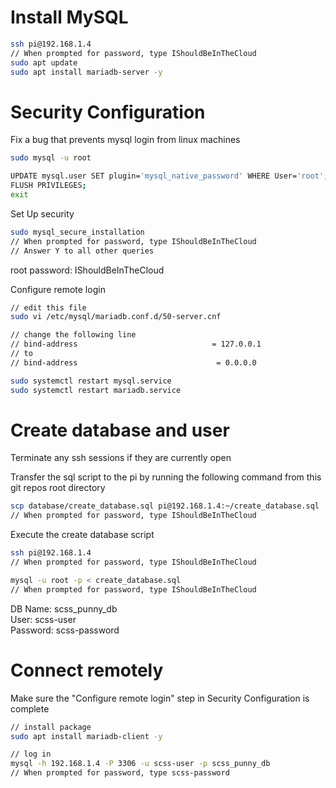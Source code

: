 # Install MySQL

``` bash
ssh pi@192.168.1.4
// When prompted for password, type IShouldBeInTheCloud
sudo apt update
sudo apt install mariadb-server -y
```

# Security Configuration

Fix a bug that prevents mysql login from linux machines
``` bash
sudo mysql -u root

UPDATE mysql.user SET plugin='mysql_native_password' WHERE User='root';
FLUSH PRIVILEGES;
exit
```

Set Up security
``` bash
sudo mysql_secure_installation
// When prompted for password, type IShouldBeInTheCloud
// Answer Y to all other queries
```

root password: IShouldBeInTheCloud

Configure remote login
``` bash
// edit this file
sudo vi /etc/mysql/mariadb.conf.d/50-server.cnf

// change the following line
// bind-address                              = 127.0.0.1
// to
// bind-address                               = 0.0.0.0

sudo systemctl restart mysql.service
sudo systemctl restart mariadb.service
```

# Create database and user
Terminate any ssh sessions if they are currently open

Transfer the sql script to the pi by running the following command from this git
repos root directory
```bash
scp database/create_database.sql pi@192.168.1.4:~/create_database.sql
// When prompted for password, type IShouldBeInTheCloud
```

Execute the create database script
``` bash
ssh pi@192.168.1.4
// When prompted for password, type IShouldBeInTheCloud

mysql -u root -p < create_database.sql
// When prompted for password, type IShouldBeInTheCloud
```

DB Name: scss_punny_db  
User: scss-user  
Password: scss-password

# Connect remotely
Make sure the "Configure remote login" step in Security Configuration is
complete

``` bash
// install package
sudo apt install mariadb-client -y

// log in
mysql -h 192.168.1.4 -P 3306 -u scss-user -p scss_punny_db
// When prompted for password, type scss-password
```

